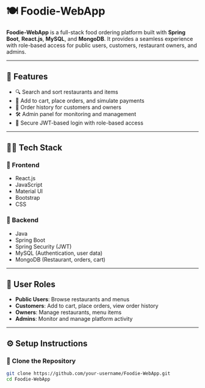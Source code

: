 # 🍽️ Foodie-WebApp

**Foodie-WebApp** is a full-stack food ordering platform built with **Spring Boot**, **React.js**, **MySQL**, and **MongoDB**. It provides a seamless experience with role-based access for public users, customers, restaurant owners, and admins.

---

## 🚀 Features

- 🔍 Search and sort restaurants and items
- 🛒 Add to cart, place orders, and simulate payments
- 📜 Order history for customers and owners
- 🛠️ Admin panel for monitoring and management
- 🔐 Secure JWT-based login with role-based access

---

## 🧑‍💻 Tech Stack

### 🔹 Frontend
- React.js
- JavaScript
- Material UI
- Bootstrap
- CSS

### 🔹 Backend
- Java
- Spring Boot
- Spring Security (JWT)
- MySQL (Authentication, user data)
- MongoDB (Restaurant, orders, cart)

---

## 🧩 User Roles

- **Public Users**: Browse restaurants and menus
- **Customers**: Add to cart, place orders, view order history
- **Owners**: Manage restaurants, menu items
- **Admins**: Monitor and manage platform activity

---

## ⚙️ Setup Instructions

### 🔁 Clone the Repository

```bash
git clone https://github.com/your-username/Foodie-WebApp.git
cd Foodie-WebApp
